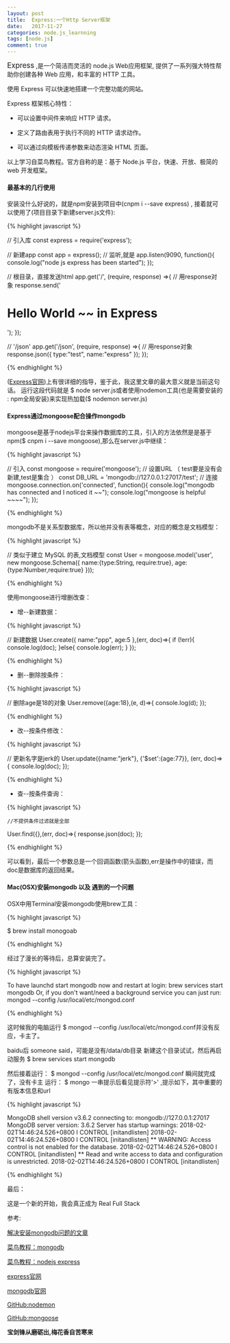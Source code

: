 ```yaml
---
layout: post
title:  Express:一个Http Server框架
date:   2017-11-27
categories: node.js_learnning
tags: [node.js]
comment: true
---
```

<big>Express</big> ,是一个简洁而灵活的 node.js Web应用框架, 提供了一系列强大特性帮助你创建各种 Web 应用，和丰富的 HTTP 工具。

使用 Express 可以快速地搭建一个完整功能的网站。

Express 框架核心特性：

* 可以设置中间件来响应 HTTP 请求。

* 定义了路由表用于执行不同的 HTTP 请求动作。

* 可以通过向模板传递参数来动态渲染 HTML 页面。

以上学习自菜鸟教程。官方自称的是：基于 Node.js 平台，快速、开放、极简的 web 开发框架。

#### 最基本的几行使用

安装没什么好说的，就是npm安装到项目中(cnpm i --save express) , 接着就可以使用了(项目目录下新建server.js文件):


{% highlight javascript %}

// 引入库
const express = require('express');

// 新建app
const app = express();
// 监听,就是
app.listen(9090, function(){
  console.log("node js express has been started");
});

// 根目录，直接发送html
app.get('/', (require, response) =>{
  // 用response对象
  response.send('<h1>Hello World ~~ in Express</h1>');
});

// '/json'
app.get('/json', (require, response) =>{
  // 用response对象
  response.json({
    type:"test",
    name:"express"
  });
});

{% endhighlight %}

([Express官网](http://www.expressjs.com.cn/))上有很详细的指导，鉴于此，我这里文章的最大意义就是当前这句话。
运行这段代码就是 $ node server.js或者使用nodemon工具(也是需要安装的 : npm全局安装)来实现热加载($ nodemon server.js)

#### Express通过mongoose配合操作mongodb

mongoose是基于nodejs平台来操作数据库的工具，引入的方法依然是是基于npm($ cnpm i --save mongoose),那么在server.js中继续：

{% highlight javascript %}

// 引入
const mongoose = require('mongoose');
// 设置URL （ test要是没有会新建,test是集合 ）
const DB_URL = 'mongodb://127.0.0.1:27017/test'; 
// 连接
mongoose.connection.on('connected', function(){
  console.log("mongodb has connected and I noticed it ~~");
  console.log("mongoose is helpful ~~~~");
});

{% endhighlight %}

mongodb不是关系型数据库，所以他并没有表等概念，对应的概念是文档模型：

{% highlight javascript %}

// 类似于建立 MySQL 的表,文档模型
const User = mongoose.model('user', new mongoose.Schema({
  name:{type:String, require:true},
  age:{type:Number,require:true}
}));

{% endhighlight %}

使用mongoose进行增删改查：

* 增--新建数据：

{% highlight javascript %}

// 新建数据
User.create({
  name:"ppp",
  age:5
},(err, doc)=>{
  if (!err){
    console.log(doc);
  }else{
    console.log(err);
  }
});

{% endhighlight %}

* 删--删除按条件：

{% highlight javascript %}

// 删除age是18的对象
User.remove({age:18},(e, d)=>{
  console.log(d);
});

{% endhighlight %}

* 改--按条件修改：

{% highlight javascript %}

// 更新名字是jerk的
User.update({name:"jerk"}, {'$set':{age:77}}, (err, doc)=>{
  console.log(doc);
});

{% endhighlight %}

* 查--按条件查询：

{% highlight javascript %}

	//不提供条件过滤就是全部
  User.find({},(err, doc)=>{
    response.json(doc);
  });

{% endhighlight %}

可以看到，最后一个参数总是一个回调函数(箭头函数),err是操作中的错误，而doc是数据库的返回结果。

#### Mac(OSX)安装mongodb 以及 遇到的一个问题

OSX中用Terminal安装mongodb使用brew工具：

{% highlight javascript %}

$ brew install monogoab

{% endhighlight %}

经过了漫长的等待后，总算安装完了。

{% highlight javascript %}

To have launchd start mongodb now and restart at login:
  brew services start mongodb
Or, if you don't want/need a background service you can just run:
  mongod --config /usr/local/etc/mongod.conf

{% endhighlight %}

这时候我的电脑运行 $ mongod --config /usr/local/etc/mongod.conf并没有反应，卡主了。

baidu后 someone said，可能是没有/data/db目录 新建这个目录试试，然后再启动服务 $ brew services start mongodb

然后接着运行：
$ mongod --config /usr/local/etc/mongod.conf 瞬间就完成了，没有卡主
运行：
$ mongo 一串提示后看见提示符'>' ,提示如下，其中重要的有版本信息和url

{% highlight javascript %}

MongoDB shell version v3.6.2
connecting to: mongodb://127.0.0.1:27017
MongoDB server version: 3.6.2
Server has startup warnings: 
2018-02-02T14:46:24.526+0800 I CONTROL  [initandlisten] 
2018-02-02T14:46:24.526+0800 I CONTROL  [initandlisten] ** WARNING: Access control is not enabled for the database.
2018-02-02T14:46:24.526+0800 I CONTROL  [initandlisten] **          Read and write access to data and configuration is unrestricted.
2018-02-02T14:46:24.526+0800 I CONTROL  [initandlisten]

{% endhighlight %}

最后：

这是一个新的开始，我会真正成为 Real Full Stack 

参考:

[解决安装mongodb问题的文章](https://www.cnblogs.com/timtike/p/6629764.html)

[菜鸟教程：mongodb](http://www.runoob.com/mongodb/mongodb-osx-install.html)

[菜鸟教程：nodejs express](http://www.runoob.com/nodejs/nodejs-express-framework.html)

[express官网](http://www.expressjs.com.cn/)

[mongodb官网](https://www.mongodb.com)

[GitHub:nodemon](https://github.com/remy/nodemon)

[GitHub:mongoose](https://github.com/Automattic/mongoose)

__宝剑锋从磨砺出,梅花香自苦寒来__
